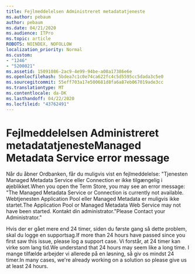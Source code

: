 ```yaml
---
title: Fejlmeddelelsen Administreret metadatatjeneste
ms.author: pebaum
author: pebaum
ms.date: 04/21/2020
ms.audience: ITPro
ms.topic: article
ROBOTS: NOINDEX, NOFOLLOW
localization_priority: Normal
ms.custom:
- "1246"
- "5200021"
ms.assetid: 15091086-2ac9-4e99-94be-a08a17386e6e
ms.openlocfilehash: 5bdea7c1c0e74ca622fc4c5d5595cc5dada3c5e0
ms.sourcegitcommit: 55eff703a17e500681d8fa6a87eb067019ade3cc
ms.translationtype: MT
ms.contentlocale: da-DK
ms.lasthandoff: 04/22/2020
ms.locfileid: "43762491"
---
```

# <a name="managed-metadata-service-error-message"></a><span data-ttu-id="403b3-102">Fejlmeddelelsen Administreret metadatatjeneste</span><span class="sxs-lookup"><span data-stu-id="403b3-102">Managed Metadata Service error message</span></span>

<span data-ttu-id="403b3-103">Når du åbner Ordbanken, får du muligvis vist en fejlmeddelelse: "Tjenesten Managed Metadata Service eller Connection er ikke tilgængelig i øjeblikket.</span><span class="sxs-lookup"><span data-stu-id="403b3-103">When you open the Term Store, you may see an error message: "The Managed Metadata Service or Connection is currently not available.</span></span> <span data-ttu-id="403b3-104">Webtjenesten Application Pool eller Managed Metadata er muligvis ikke startet.</span><span class="sxs-lookup"><span data-stu-id="403b3-104">The Application Pool or Managed Metadata Web Service may not have been started.</span></span> <span data-ttu-id="403b3-105">Kontakt din administrator."</span><span class="sxs-lookup"><span data-stu-id="403b3-105">Please Contact your Administrator."</span></span>
  
<span data-ttu-id="403b3-106">Hvis der er gået mere end 24 timer, siden du første gang så dette problem, skal du logge en supportsag.</span><span class="sxs-lookup"><span data-stu-id="403b3-106">If more than 24 hours have passed since you first saw this issue, please log a support case.</span></span> <span data-ttu-id="403b3-107">Vi forstår, at 24 timer kan virke som lang tid.</span><span class="sxs-lookup"><span data-stu-id="403b3-107">We understand that 24 hours may seem like a long time.</span></span> <span data-ttu-id="403b3-108">I mange tilfælde arbejder vi allerede på en løsning, så giv os mindst 24 timer.</span><span class="sxs-lookup"><span data-stu-id="403b3-108">In many cases, we're already working on a solution so please give us at least 24 hours.</span></span>
  